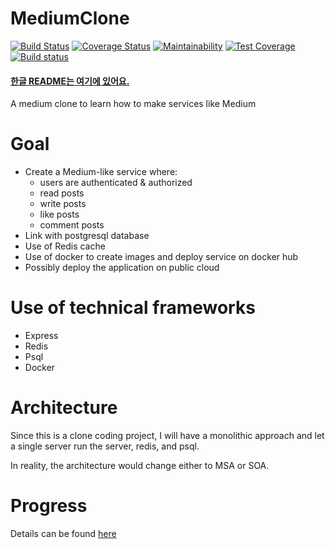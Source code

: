 # MediumClone 
[![Build Status](https://travis-ci.com/json9512/mediumclone.svg?branch=main)](https://travis-ci.com/json9512/mediumclone) [![Coverage Status](https://coveralls.io/repos/github/json9512/mediumclone/badge.svg?branch=develop)](https://coveralls.io/github/json9512/mediumclone?branch=develop) [![Maintainability](https://api.codeclimate.com/v1/badges/24b9d515ac7e40820317/maintainability)](https://codeclimate.com/github/json9512/mediumclone/maintainability) [![Test Coverage](https://api.codeclimate.com/v1/badges/24b9d515ac7e40820317/test_coverage)](https://codeclimate.com/github/json9512/mediumclone/test_coverage) [![Build status](https://ci.appveyor.com/api/projects/status/1thg3wucfety9ga0?svg=true)](https://ci.appveyor.com/project/json9512/mediumclone)


#### [한글 README는 여기에 있어요.](https://www.github.com/json9512/mediumclone/blob/master/Korean.md)

A medium clone to learn how to make services like Medium

# Goal

- Create a Medium-like service where:
    - users are authenticated & authorized
    - read posts
    - write posts
    - like posts
    - comment posts
- Link with postgresql database
- Use of Redis cache
- Use of docker to create images and deploy service on docker hub
- Possibly deploy the application on public cloud

# Use of technical frameworks

- Express
- Redis
- Psql
- Docker

# Architecture

Since this is a clone coding project, I will have a monolithic approach and let a single server run the server, redis, and psql. 

In reality, the architecture would change either to MSA or SOA. 

# Progress

Details can be found [here](https://www.github.com/json9512/mediumclone/blob/master/Progress.md)